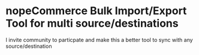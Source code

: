 # nopeCommerce Bulk Import/Export Tool for multi source/destinations
I invite community to particpate and make this a better tool to sync with any source/destination
